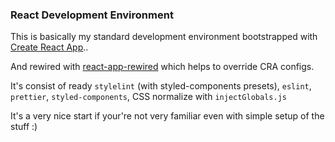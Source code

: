 ### React Development Environment

This is basically my standard development environment bootstrapped with [Create React App](https://github.com/facebookincubator/create-react-app).. 

And rewired with [react-app-rewired](https://github.com/timarney/react-app-rewired) which helps to override CRA configs.

It's consist of ready `stylelint` (with styled-components presets), `eslint`, `prettier`, `styled-components`, CSS normalize with `injectGlobals.js`

It's a very nice start if your're not very familiar even with simple setup of the stuff :)